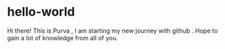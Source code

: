 # hello-world
Hi there!
This is Purva , I am starting my new journey with github . 
Hope to gain a lot of knowledge from all of you.
